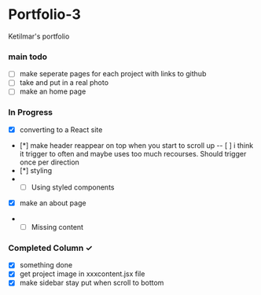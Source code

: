 # Portfolio-3

Ketilmar's portfolio

### main todo

- [ ] make seperate pages for each project with links to github
- [ ] take and put in a real photo
- [ ] make an home page

### In Progress

- [x] converting to a React site
- [*] make header reappear on top when you start to scroll up
  -- [ ] i think it trigger to often and maybe uses too much recourses. Should trigger once per direction
- [*] styling
- - [ ] Using styled components
- [x] make an about page
- - [ ] Missing content

### Completed Column ✓

- [x] something done
- [x] get project image in xxxcontent.jsx file
- [x] make sidebar stay put when scroll to bottom
